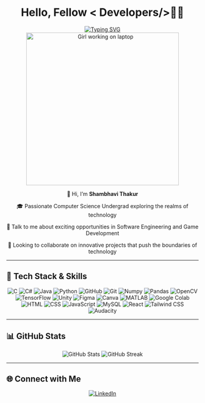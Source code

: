 <div align="center">
  <h1>Hello, Fellow <span> < Developers/>🙋‍♀️</span></h1>
</div>

<div align="center">
  <a href="https://git.io/typing-svg">
    <img src="https://readme-typing-svg.demolab.com?font=Fira+Code&pause=1000&random=false&width=435&lines=Welcome+to+My+Github+Profile!;Let's+get+to+know+each+other+%3A)" alt="Typing SVG" />
  </a>
</div>

<!-- Illustration -->
<div align="center">
  <img src="https://user-images.githubusercontent.com/74038190/212941926-9b7b57be-01e4-4b07-894e-a0a58b7d8f56.gif" width="400" alt="Girl working on laptop">
</div>

<!-- Introduction -->
<div align="center">
  <p>👋 Hi, I’m <b>Shambhavi Thakur</b></p>
  <p>🎓 Passionate Computer Science Undergrad exploring the realms of technology</p>
  <p>💬 Talk to me about exciting opportunities in Software Engineering and Game Development</p>
  <p>👯 Looking to collaborate on innovative projects that push the boundaries of technology</p>
</div>

---

## 🚀 Tech Stack & Skills
<p align="center">
  <img src="https://img.icons8.com/fluency/64/c-programming.png" alt="C"/>
  <img src="https://img.icons8.com/color/64/000000/c-sharp-logo.png" alt="C#"/>
  <img src="https://img.icons8.com/color/64/000000/java-coffee-cup-logo.png" alt="Java"/>
  <img src="https://img.icons8.com/color/64/000000/python.png" alt="Python"/>
  <img src="https://img.icons8.com/fluency/64/github.png" alt="GitHub"/>
  <img src="https://img.icons8.com/color/64/000000/git.png" alt="Git"/>
  <img src="https://img.icons8.com/color/64/000000/numpy.png" alt="Numpy"/>
  <img src="https://img.icons8.com/color/64/000000/pandas.png" alt="Pandas"/>
  <img src="https://img.icons8.com/fluency/64/opencv.png" alt="OpenCV"/>
  <img src="https://img.icons8.com/color/64/000000/tensorflow.png" alt="TensorFlow"/>
  <img src="https://img.icons8.com/fluency/64/unity.png" alt="Unity"/>
  <img src="https://img.icons8.com/color/64/000000/figma.png" alt="Figma"/>
  <img src="https://img.icons8.com/fluency/64/canva.png" alt="Canva"/>
  <img src="https://img.icons8.com/fluency/48/matlab.png" alt="MATLAB"/>
  <img src="https://img.icons8.com/color/48/google-colab.png" alt="Google Colab"/>
  <img src="https://img.icons8.com/color/64/000000/html-5.png" alt="HTML"/>
  <img src="https://img.icons8.com/color/64/000000/css3.png" alt="CSS"/>
  <img src="https://img.icons8.com/color/64/000000/javascript.png" alt="JavaScript"/>
  <img src="https://img.icons8.com/color/64/000000/mysql-logo.png" alt="MySQL"/>
  <img src="https://img.icons8.com/color/64/000000/react-native.png" alt="React"/>
  <img src="https://img.icons8.com/color/64/000000/tailwindcss.png" alt="Tailwind CSS"/>
  <img src="https://img.icons8.com/fluency/48/audacity.png" alt="Audacity"/>
</p>

---

## 📊 GitHub Stats
<p align="center">
  <img src="https://github-readme-stats.vercel.app/api?username=ShambhaviThakur&show_icons=true&theme=tokyonight" alt="GitHub Stats">
  <img src="https://github-readme-streak-stats.herokuapp.com/?user=ShambhaviThakur&theme=tokyonight" alt="GitHub Streak">
</p>

---

## 🌐 Connect with Me
<p align="center">
  <a href="https://www.linkedin.com/in/shambhavi-thakur1/" target="_blank">
    <img src="https://img.icons8.com/color/48/000000/linkedin.png" alt="LinkedIn"/>
  </a>
</p>
